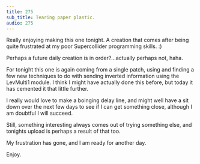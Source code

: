 ```yaml
---
title: 275
sub_title: Tearing paper plastic.
audio: 275
---
```


Really enjoying making this one tonight. A creation that comes after being quite frustrated at my poor Supercollider programming skills. :)

Perhaps a future daily creation is in order?…actually perhaps not, haha.

For tonight this one is again coming from a single patch, using and finding a few new techniques to do with sending inverted information using the LevMulti1 module. I think I might have actually done this before, but today it has cemented it that little further.

I really would love to make a boinging delay line, and might well have a sit down over the next few days to see if I can get something close, although I am doubtful I will succeed.

Still, something interesting always comes out of trying something else, and tonights upload is perhaps a result of that too.

My frustration has gone, and I am ready for another day.

Enjoy.